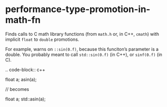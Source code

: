 performance-type-promotion-in-math-fn
=====================================

Finds calls to C math library functions (from `math.h` or, in C++,
`cmath`) with implicit `float` to `double` promotions.

For example, warns on `::sin(0.f)`, because this funciton’s parameter is
a double. You probably meant to call `std::sin(0.f)` (in C++), or
`sinf(0.f)` (in C).

.. code-block:: c++

float a; asin(a);

// becomes

float a; std::asin(a);
